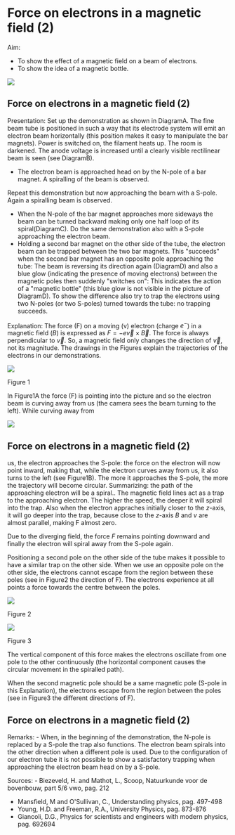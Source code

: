 # Force on electrons in a magnetic field (2) 

Aim:

- To show the effect of a magnetic field on a beam of electrons.
- To show the idea of a magnetic bottle.

![](https://cdn.mathpix.com/cropped/2024_06_24_5d0e563cfbc5a734660dg-1.jpg?height=1070&width=1456&top_left_y=503&top_left_x=302)

## Force on electrons in a magnetic field (2)

Presentation: Set up the demonstration as shown in DiagramA. The fine beam tube is positioned in such a way that its electrode system will emit an electron beam horizontally (this position makes it easy to manipulate the bar magnets). Power is switched on, the filament heats up. The room is darkened. The anode voltage is increased until a clearly visible rectilinear beam is seen (see DiagramB).

- The electron beam is approached head on by the $\mathrm{N}$-pole of a bar magnet. A spiralling of the beam is observed.

Repeat this demonstration but now approaching the beam with a S-pole. Again a spiralling beam is observed.

- When the $\mathrm{N}$-pole of the bar magnet approaches more sideways the beam can be turned backward making only one half loop of its spiral(DiagramC). Do the same demonstration also with a S-pole approaching the electron beam.
- Holding a second bar magnet on the other side of the tube, the electron beam can be trapped between the two bar magnets. This "succeeds" when the second bar magnet has an opposite pole approaching the tube: The beam is reversing its direction again (DiagramD) and also a blue glow (indicating the presence of moving electrons) between the magnetic poles then suddenly "switches on": This indicates the action of a "magnetic bottle" (this blue glow is not visible in the picture of DiagramD). To show the difference also try to trap the electrons using two $\mathrm{N}$-poles (or two S-poles) turned towards the tube: no trapping succeeds.

Explanation: The force (F) on a moving (v) electron (charge $e^{-}$) in a magnetic field $(B)$ is expressed as $F=-e \vec{v} \times \vec{B}$. The force is always perpendicular to $\vec{v}$. So, a magnetic field only changes the direction of $\vec{v}$, not its magnitude. The drawings in the Figures explain the trajectories of the electrons in our demonstrations.

![](https://cdn.mathpix.com/cropped/2024_06_24_5d0e563cfbc5a734660dg-2.jpg?height=666&width=544&top_left_y=1521&top_left_x=888)

Figure 1

In Figure1A the force $(\mathrm{F})$ is pointing into the picture and so the electron beam is curving away from us (the camera sees the beam turning to the left). While curving away from

![](https://cdn.mathpix.com/cropped/2024_06_24_5d0e563cfbc5a734660dg-2.jpg?height=238&width=545&top_left_y=2361&top_left_x=1430)

## Force on electrons in a magnetic field (2)

us, the electron approaches the S-pole: the force on the electron will now point inward, making that, while the electron curves away from us, it also turns to the left (see Figure1B). The more it approaches the S-pole, the more the trajectory will become circular. Summarizing: the path of the approaching electron will be a spiral.. The magnetic field lines act as a trap to the approaching electron. The higher the speed, the deeper it will spiral into the trap. Also when the electron appraches initially closer to the $z$-axis, it will go deeper into the trap, because close to the $z$-axis $B$ and $v$ are almost parallel, making F almost zero.

Due to the diverging field, the force $F$ remains pointing downward and finally the electron will spiral away from the S-pole again.

Positioning a second pole on the other side of the tube makes it possible to have a similar trap on the other side. When we use an opposite pole on the other side, the electrons cannot escape from the region between these poles (see in Figure2 the direction of F). The electrons experience at all points a force towards the centre between the poles.

![](https://cdn.mathpix.com/cropped/2024_06_24_5d0e563cfbc5a734660dg-3.jpg?height=767&width=174&top_left_y=993&top_left_x=607)

Figure 2

![](https://cdn.mathpix.com/cropped/2024_06_24_5d0e563cfbc5a734660dg-3.jpg?height=757&width=246&top_left_y=993&top_left_x=972)

Figure 3

The vertical component of this force makes the electrons oscillate from one pole to the other continuously (the horizontal component causes the circular movement in the spiralled path).

When the second magnetic pole should be a same magnetic pole (S-pole in this Explanation), the electrons escape from the region between the poles (see in Figure3 the different directions of F).

## Force on electrons in a magnetic field (2)

Remarks: - When, in the beginning of the demonstration, the $\mathrm{N}$-pole is replaced by a $\mathrm{S}$-pole the trap also functions. The electron beam spirals into the other direction when a different pole is used. Due to the configuration of our electron tube it is not possible to show a satisfactory trapping when approaching the electron beam head on by a S-pole.

Sources: - Biezeveld, H. and Mathot, L., Scoop, Natuurkunde voor de bovenbouw, part 5/6 vwo, pag. 212

- Mansfield, M and O'Sullivan, C., Understanding physics, pag. 497-498
- Young, H.D. and Freeman, R.A., University Physics, pag. 873-876
- Giancoli, D.G., Physics for scientists and engineers with modern physics, pag. 692694

